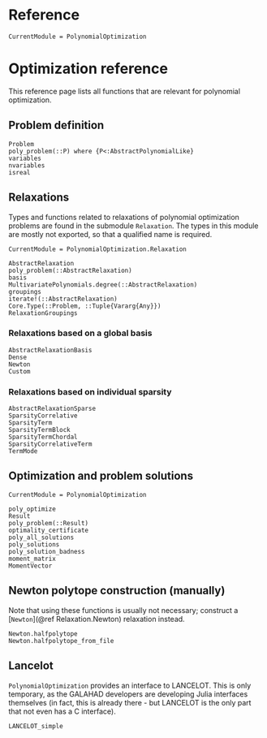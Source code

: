 # Reference

```@meta
CurrentModule = PolynomialOptimization
```

# Optimization reference
This reference page lists all functions that are relevant for polynomial optimization.

## Problem definition
```@docs
Problem
poly_problem(::P) where {P<:AbstractPolynomialLike}
variables
nvariables
isreal
```

## Relaxations
Types and functions related to relaxations of polynomial optimization problems are found in the submodule `Relaxation`. The
types in this module are mostly not exported, so that a qualified name is required.
```@meta
CurrentModule = PolynomialOptimization.Relaxation
```
```@docs
AbstractRelaxation
poly_problem(::AbstractRelaxation)
basis
MultivariatePolynomials.degree(::AbstractRelaxation)
groupings
iterate!(::AbstractRelaxation)
Core.Type(::Problem, ::Tuple{Vararg{Any}})
RelaxationGroupings
```

### Relaxations based on a global basis
```@docs
AbstractRelaxationBasis
Dense
Newton
Custom
```

### Relaxations based on individual sparsity
```@docs
AbstractRelaxationSparse
SparsityCorrelative
SparsityTerm
SparsityTermBlock
SparsityTermChordal
SparsityCorrelativeTerm
TermMode
```

## Optimization and problem solutions
```@meta
CurrentModule = PolynomialOptimization
```
```@docs
poly_optimize
Result
poly_problem(::Result)
optimality_certificate
poly_all_solutions
poly_solutions
poly_solution_badness
moment_matrix
MomentVector
```

## Newton polytope construction (manually)
Note that using these functions is usually not necessary; construct a [`Newton`](@ref Relaxation.Newton) relaxation instead.
```@docs
Newton.halfpolytope
Newton.halfpolytope_from_file
```

## Lancelot
`PolynomialOptimization` provides an interface to LANCELOT. This is only temporary, as the GALAHAD developers are developing
Julia interfaces themselves (in fact, this is already there - but LANCELOT is the only part that not even has a C interface).
```@docs
LANCELOT_simple
```